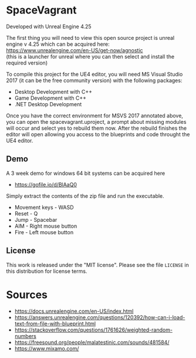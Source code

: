 # SpaceVagrant

Developed with Unreal Engine 4.25
  
The first thing you will need to view this open source project is unreal engine v 4.25 which can be acquired here:  
https://www.unrealengine.com/en-US/get-now/agnostic  
(this is a launcher for unreal where you can then select and install the required version)  

To compile this project for the UE4 editor, you will need MS Visual Studio 2017 (it can be the free community version) with the following packages:
* Desktop Development with C++
* Game Development with C++
* .NET Desktop Development

Once you have the correct environment for MSVS 2017 annotated above, you can open the spacevagrant.uproject, a prompt about missing modules will occur and select yes to rebuild them now.  After the rebuild finishes the editor will open allowing you access to the blueprints and code throught the UE4 editor.

## Demo
A 3 week demo for windows 64 bit systems can be acquired here
* https://gofile.io/d/BlAaQ0  
  
Simply extract the contents of the zip file and run the executable.
  
* Movement keys - WASD
* Reset - Q
* Jump - Spacebar
* AIM - Right mouse button
* Fire - Left mouse button






## License

This work is released under the "MIT license".
Please see the file `LICENSE` in this distribution for
license terms.


# Sources
* https://docs.unrealengine.com/en-US/index.html
* https://answers.unrealengine.com/questions/120392/how-can-i-load-text-from-file-with-blueprint.html
* https://stackoverflow.com/questions/1761626/weighted-random-numbers
* https://freesound.org/people/malatestinic.com/sounds/481584/
* https://www.mixamo.com/
